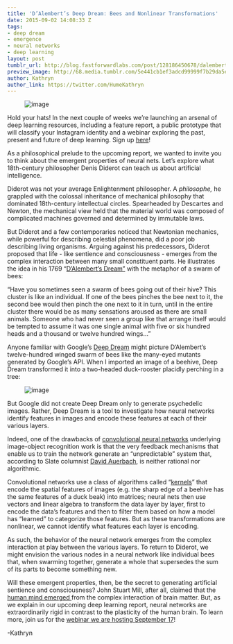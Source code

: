 ```yaml
---
title: 'D’Alembert’s Deep Dream: Bees and Nonlinear Transformations'
date: 2015-09-02 14:08:33 Z
tags:
- deep dream
- emergence
- neural networks
- deep learning
layout: post
tumblr_url: http://blog.fastforwardlabs.com/post/128186450678/dalemberts-deep-dream-bees-and-nonlinear
preview_image: http://68.media.tumblr.com/5e441cb1ef3adcd99999f7b29da5ee5e/tumblr_inline_nu1ujeo4cc1ta78fg_540.jpg
author: Kathryn
author_link: https://twitter.com/HumeKathryn
---
```


<figure data-orig-width="284" data-orig-height="178"><img src="http://68.media.tumblr.com/5e441cb1ef3adcd99999f7b29da5ee5e/tumblr_inline_nu1ujeo4cc1ta78fg_540.jpg" alt="image" data-orig-width="284" data-orig-height="178"/></figure><p>Hold your hats! In the next couple of weeks we’re launching an arsenal of deep learning resources, including a feature report, a public prototype that will classify your Instagram identity and a webinar exploring the past, present and future of deep learning. Sign up <a href="https://deeplearningwebinar.splashthat.com/">here</a>!</p><p>As a philosophical prelude to the upcoming report, we wanted to invite you to think about the emergent properties of neural nets. Let’s explore what 18th-century philosopher Denis Diderot can teach us about artificial intelligence.</p><p>Diderot was not your average Enlightenment philosopher. A <i>philosophe, </i>he grappled with the colossal inheritance of mechanical philosophy that dominated 18th-century intellectual circles. Spearheaded by Descartes and Newton, the mechanical view held that the material world was composed of complicated machines governed and determined by immutable laws. </p><!-- more --><p>But Diderot and a few contemporaries noticed that Newtonian mechanics, while powerful for describing celestial phenomena, did a poor job describing living organisms. Arguing against his predecessors, Diderot proposed that life - like sentience and consciousness - emerges from the complex interaction between many small constituent parts. He illustrates the idea in his 1769 “<a href="https://www.stmarys-ca.edu/sites/default/files/attachments/files/Dalemberts_Dream.pdf">D’Alembert’s Dream”</a> with the metaphor of a swarm of bees: </p><p>“Have you sometimes seen a swarm of bees going out of their hive? This cluster is like an individual. If one of the bees pinches the bee next to it, the second bee would then pinch the one next to it in turn, until in the entire cluster there would be as many sensations aroused as there are small animals. Someone who had never seen a group like that arrange itself would be tempted to assume it was one single animal with five or six hundred heads and a thousand or twelve hundred wings&hellip;” </p><p>Anyone familiar with Google’s <a href="http://deepdreamgenerator.com/">Deep Dream</a> might picture D’Alembert’s twelve-hundred winged swarm of bees like the many-eyed mutants generated by Google’s API. When I imported an image of a beehive, Deep Dream transformed it into a two-headed duck-rooster placidly perching in a tree:</p><figure data-orig-width="432" data-orig-height="288" class="tmblr-full"><img src="http://68.media.tumblr.com/56274ca68b9f35b0431de160654a4012/tumblr_inline_nu1wuinO201ta78fg_540.jpg" alt="image" data-orig-width="432" data-orig-height="288"/></figure><p>But Google did not create Deep Dream only to generate psychedelic images. Rather, Deep Dream is a tool to investigate how neural networks identify features in images and encode these features at each of their various layers. </p><p>Indeed, one of the drawbacks of <a href="http://deeplearning.net/tutorial/lenet.html">convolutional neural networks</a> underlying image-object recognition work is that the very feedback mechanisms that enable us to train the network generate an “unpredictable” system that, according to Slate columnist <a href="http://www.slate.com/articles/technology/bitwise/2015/07/google_deepdream_it_s_dazzling_creepy_and_tells_us_a_lot_about_the_future.2.html">David Auerbach</a>, is neither rational nor algorithmic. </p><p>Convolutional networks use a class of algorithms called “<a href="https://en.wikipedia.org/wiki/Kernel_method">kernels</a>” that encode the spatial features of images (e.g. the sharp edge of a beehive has the same features of a duck beak) into matrices; neural nets then use vectors and linear algebra to transform the data layer by layer, first to encode the data’s features and then to filter them based on how a model has &ldquo;learned&rdquo; to categorize those features. But as these transformations are nonlinear, we cannot identify what features each layer is encoding. </p><p>As such, the behavior of the neural network emerges from the complex interaction at play between the various layers. To return to Diderot, we might envision the various nodes in a neural network like individual bees that, when swarming together, generate a whole that supersedes the sum of its parts to become something new.</p><p>Will these emergent properties, then, be the secret to generating artificial sentience and consciousness? John Stuart Mill, after all, claimed that the <a href="http://plato.stanford.edu/entries/properties-emergent/">human mind emerged </a>from the complex interaction of brain matter. But, as we explain in our upcoming deep learning report, neural networks are extraordinarily rigid in contrast to the plasticity of the human brain. To learn more, join us for the <a href="https://deeplearningwebinar.splashthat.com/">webinar we are hosting September 17</a>!</p><p>-Kathryn</p>
